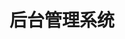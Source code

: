 <!--
 * @Date: 2023-08-14 17:03:01
 * @LastEditTime: 2023-08-21 14:28:45
 * @Description: 请填写简介
-->
# 后台管理系统